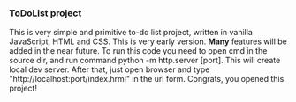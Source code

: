 [//]: # (Author: vyareskoDev)
[//]: # (Email: vyareskodev@gmail.com)

### ToDoList project

This is very simple and primitive to-do list project, written in vanilla JavaScript, HTML and CSS. This is very early version.
**Many** features will be added in the near future.
To run this code you need to open cmd in the source dir, and run command python -m http.server [port]. This will create local dev server.
After that, just open browser and type "http://localhost:port/index.hrml" in the url form. Congrats, you opened this project!